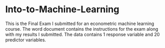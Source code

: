 # Into-to-Machine-Learning
This is the Final Exam I submitted for an econometric machine learning course.
The word document contains the instructions for the exam along with my results I submitted.
The data contains 1 response variable and 20 predictor variables.
